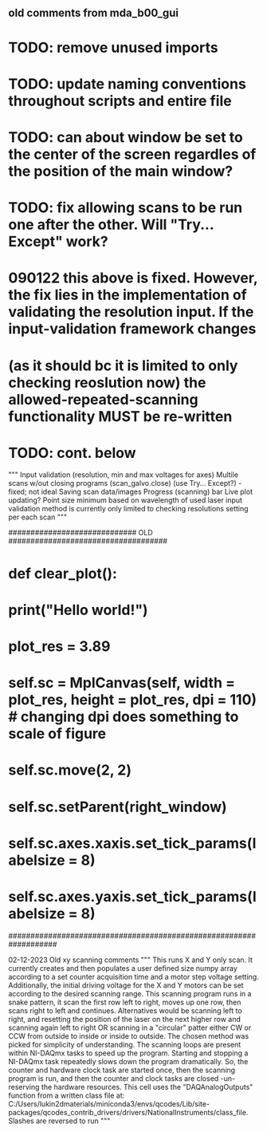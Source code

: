 ## old comments from mda_b00_gui

<!--
# QCoDeS -this only imports needed classes from a document not other QCoDeS functionality
# from qcodes_contrib_drivers.drivers.NationalInstruments.DAQ import *
# from qcodes_contrib_drivers.drivers.NationalInstruments.class_file import *
-->

# TODO: remove unused imports
# TODO: update naming conventions throughout scripts and entire file
# TODO: can about window be set to the center of the screen regardles of the position of the main window?
# TODO: fix allowing scans to be run one after the other. Will "Try... Except" work?
# 090122 this above is fixed. However, the fix lies in the implementation of validating the resolution input. If the input-validation framework changes 
# (as it should bc it is limited to only checking reoslution now) the allowed-repeated-scanning functionality MUST be re-written
# TODO: cont. below

"""
Input validation (resolution, min and max voltages for axes)
Multile scans w/out closing programs (scan_galvo.close) (use Try... Except?) -fixed; not ideal
Saving scan data/images
Progress (scanning) bar
Live plot updating?
Point size minimum based on wavelength of used laser
input validation method is currently only limited to checking resolutions setting per each scan
"""

############################# OLD ####################################
# def clear_plot():
#     print("Hello world!")
#     plot_res = 3.89
#     self.sc = MplCanvas(self, width = plot_res, height = plot_res, dpi = 110)                         # changing dpi does something to scale of figure
#     self.sc.move(2, 2)
#     self.sc.setParent(right_window)
#     self.sc.axes.xaxis.set_tick_params(labelsize = 8)
#     self.sc.axes.yaxis.set_tick_params(labelsize = 8)
###################################################################

<!--
Old README:

# 017_CSLM_control

About: ISEC room 017 CSLM control software

## Dates:

102822 $\rightarrow{}$ 12-21-22

## Old text from b00_gui:

Dates: 102822 -> 112222

Author: Miles D. Ackerman (undergraduate during the summer of 2022). Email: miles.ackerman1@gmail.com

General info:
This file makes a GUI to control the room-temp NV center-based measurement setup in LISE room B00 in the Lukin Group in the Harvard PHY dept. The setup
is a confocal laser scanning microscope. A galvo steers a laser beam at 518 nm (butteryfly) through a 4F telescope setup. An excitation and a collection
path (both use fiber coupling) are present. The sample stage is manually-controlled by positioning dials. Additionally, the z-axis of the microscope
objective is controlled by a piezo. This entire setup is controlled by a NI-cDAQ (model 9147). The NI-DAQmx is the National Insturments API that is 
used to communicate with the cDAQ device. Info. about this device can be found at:
https://nidaqmx-python.readthedocs.io/en/latest/https://nidaqmx-python.readthedocs.io/en/latest/. Two cards/modules are present in the cDAQ chassis: 1.
NI-9402 (four bi-directional digital input/output (I/O) channels -also featuring programmable internal clocks for counting). Info about the NI-9402 
module can be found at: https://www.ni.com/en-us/support/model.ni-9402.htmlhttps://www.ni.com/en-us/support/model.ni-9402.html. This module functions 
as a counter based on an internal clock within the module. The parameters for creating a counter assigned to this module when it is created in each 
scanning script. The counter requires the use of two of the four available channels on this cDAQ card. One channel is for input (from the APD on the
optical bench), and one channel for the hardware-timed clock to "run" the counter. Currently (as of 081522) only one counter (analog input) channel 
can be created at a time. In order to change this functionality, the source code for this contributed drivers package must be edited. And 2. NI-9263 
(four analog output channels (-10 V to +10 V). This module's info can be found at: 
https://www.ni.com/en-us/support/model.ni-9263.htmlhttps://www.ni.com/en-us/support/model.ni-9263.html. This moduel is used for programmable digital 
output. This functionality is largely used for controlling the servo motors on the ThorLab's galvo (by writing a sequence of voltages to them). Here,
all available digital output channels are created in one line: `ni_9263_ao_channels` where a single channel can be accessed at a time. The main 
function of this application is running confocal scannign scripts in different planes (the XY plane at a specified Z height, the XZ plane across a 
specified z-range, and the YZ plane at a specified X range). The GUI is split into 2 main setions, a left-half and a right-half section. The left-hand 
section contains the input controls for running a specific scanning script. On the bottom of the left-hand section is an option to save the dataset 
that was just scan and plotted on the right. Additionally, a text output box is present at the bottom of the left_window section. This is where the 
user-entered scanning parameters are printed to. Here, the use ahs the option to select and then copy the scan parameter info for keeping a record. 
there is also the option (currently commented out) to print this same info w/ its same format to the terminal. The right-hand section conatins the 
output plot from a run scan. Include info more: this application impements live plotting for each scanning option.

For the user of this application:
1. This application was built within a virtual environment on this computer called: "NV_control" it can be found through the
user/miniconda3/envs/NV_control. Within this enviornment THIS file and additonal referenec packages can be found
2. Only limited input-validation/error checking has been implemented so far. Please be advised when running scanning programs. The LIMIT of the voltage 
that can be driven to either mirror (or the objective's z_piezo) is 10 V. DO NOT EXCEED THIS VALUE. The system (as a cause of NI-DAQmx error 
checking) will likely refuse such a request, but it is best practice to avoid.

Helpful info. when reading through this application code:
1. The NI-cDAQ card (chasis) is called (this can be changed using the NI-MAX software when the NI-DAQ card is connected to this computer)
"cDAQ1". Additional info. about the cDAQ device and its inserted modules (as of 081522 only ni_9402 and ni_9263) can be viewed in the NI-MAX software.
This software opens automatically when the cDAQ device is connected to this computer
2. The first module inserted into the cDAQ card (the NI-9402 module) is called "mod1". This naming pattern follows the available slots within the 
cDAQ chasis (there are four available slots)
3. The second module in the cDAQ chasis (the NI-9263 module) is called "mod2" following in suit
-->


02-12-2023
Old xy scanning comments
"""
    This runs X and Y only scan. It currently creates and then populates a user defined size numpy array according to a set counter acquisition time and a motor
step voltage setting. Additionally, the initial driving voltage for the X and Y motors can be set according to the desired scanning range. This scanning program runs in a snake
pattern, it scan the first row left to right, moves up one row, 
then scans right to left and continues. Alternatives would be scanning left to right, and resetting the position of the laser on the next higher row and scanning again left 
to right OR scanning in a "circular" patter either CW or CCW from outside to inside or inside to outside. The chosen method was picked for simplicity of understanding. The 
scanning loops are present within NI-DAQmx tasks to speed up the program. Starting and stopping a NI-DAQmx task repeatedly slows down the program dramatically. So, the 
counter and hardware clock task are started once, then the scanning program is run, and then the counter and clock tasks are closed -un-reserving the hardware resources. 
This cell uses the "DAQAnalogOutputs" function from a written class file at:
C:/Users/lukin2dmaterials/miniconda3/envs/qcodes/Lib/site-packages/qcodes_contrib_drivers/drivers/NationalInstruments/class_file. Slashes are reversed to run
"""